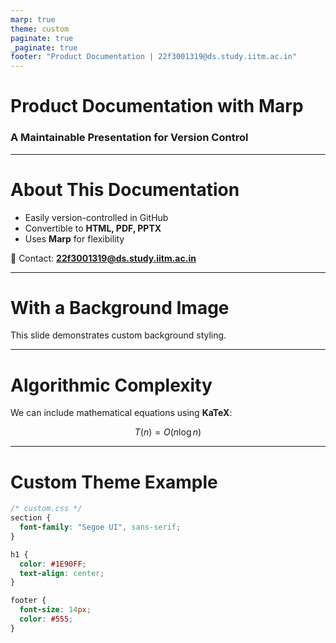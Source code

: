 ```yaml
---
marp: true
theme: custom
paginate: true
_paginate: true
footer: "Product Documentation | 22f3001319@ds.study.iitm.ac.in"
---
```


<!-- theme: custom -->
<!-- paginate: true -->
<!-- _class: lead -->

# Product Documentation with Marp

### A Maintainable Presentation for Version Control

---

# About This Documentation

- Easily version-controlled in GitHub  
- Convertible to **HTML, PDF, PPTX**  
- Uses **Marp** for flexibility  

📧 Contact: **22f3001319@ds.study.iitm.ac.in**

---

<!-- _backgroundImage: "url('https://images.unsplash.com/photo-1508780709619-79562169bc64')" -->
<!-- _color: white -->

# With a Background Image

This slide demonstrates custom background styling.

---

# Algorithmic Complexity

We can include mathematical equations using **KaTeX**:

$$
T(n) = O(n \log n)
$$

---

# Custom Theme Example

```css
/* custom.css */
section {
  font-family: "Segoe UI", sans-serif;
}

h1 {
  color: #1E90FF;
  text-align: center;
}

footer {
  font-size: 14px;
  color: #555;
}

